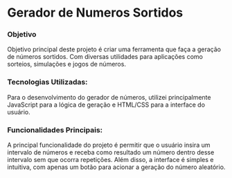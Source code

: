 # Gerador de Numeros Sortidos

### Objetivo
Objetivo principal deste projeto é criar uma ferramenta que faça a geração de números sortidos. 
Com diversas utilidades para aplicações como sorteios, simulações e jogos de números.

### Tecnologias Utilizadas: 
Para o desenvolvimento do gerador de números, utilizei principalmente JavaScript para a lógica de geração e HTML/CSS para a interface do usuário.

### Funcionalidades Principais: 
A principal funcionalidade do projeto é permitir que o usuário insira um intervalo de números e receba como resultado um número dentro desse intervalo sem que ocorra repetições. Além disso, a interface é simples e intuitiva, com apenas um botão para acionar a geração do número aleatório.
